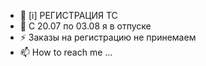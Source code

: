 - 👋 [i] РЕГИСТРАЦИЯ ТС
- 👀 C 20.07 по 03.08 я в отпуске
- ⚡ Заказы на регистрацию не принемаем
- 📫 How to reach me ...



<!---
Yusovs/Yusovs is a ✨ special ✨ repository because its `README.md` (this file) appears on your GitHub profile.
You can click the Preview link to take a look at your changes.
--->

